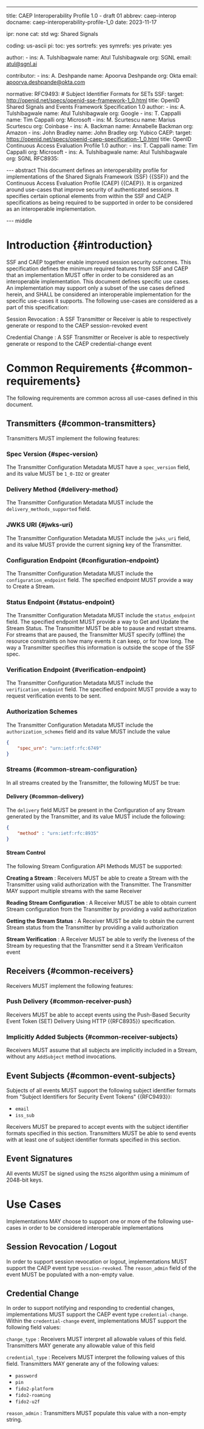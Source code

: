 ---
title: CAEP Interoperability Profile 1.0 - draft 01
abbrev: caep-interop
docname: caep-interoperability-profile-1_0
date: 2023-11-17

ipr: none
cat: std
wg: Shared Signals

coding: us-ascii
pi:
  toc: yes
  sortrefs: yes
  symrefs: yes
  private: yes

author:
      -
        ins: A. Tulshibagwale
        name: Atul Tulshibagwale
        org: SGNL
        email: atul@sgnl.ai

contributor:
      -
        ins: A. Deshpande
        name: Apoorva Deshpande
        org: Okta
        email: apoorva.deshpande@okta.com

normative:
  RFC9493: # Subject Identifier Formats for SETs
  SSF:
    target: http://openid.net/specs/openid-sse-framework-1_0.html
    title: OpenID Shared Signals and Events Framework Specification 1.0
    author:
      -
        ins: A. Tulshibagwale
        name: Atul Tulshibagwale
        org: Google
      -
        ins: T. Cappalli
        name: Tim Cappalli
        org: Microsoft
      -
        ins: M. Scurtescu
        name: Marius Scurtescu
        org: Coinbase
      -
        ins: A. Backman
        name: Annabelle Backman
        org: Amazon
      -
        ins: John Bradley
        name: John Bradley
        org: Yubico
  CAEP:
    target: https://openid.net/specs/openid-caep-specification-1_0.html
    title: OpenID Continuous Access Evaluation Profile 1.0
    author:
      -
        ins: T. Cappalli
        name: Tim Cappalli
        org: Microsoft
      -
        ins: A. Tulshibagwale
        name: Atul Tulshibagwale
        org: SGNL
  RFC8935:


--- abstract
This document defines an interoperability profile for implementations of the Shared Signals Framework (SSF) {{SSF}} and the Continuous Access Evaluation Profile (CAEP) {{CAEP}}. It is organized around use-cases that improve security of authenticated sessions. It specifies certain optional elements from within the SSF and CAEP specifications as being required to be supported in order to be considered as an interoperable implementation.

--- middle

# Introduction {#introduction}
SSF and CAEP together enable improved session security outcomes. This specification defines the minimum required features from SSF and CAEP that an implementation MUST offer in order to be considered as an interoperable implementation. This document defines specific use cases. An implementation may support only a subset of the use cases defined herein, and SHALL be considered an interoperable implementation for the specific use-cases it supports. The following use-cases are considered as a part of this specification:

Session Revocation
: A SSF Transmitter or Receiver is able to respectively generate or respond to the CAEP session-revoked event

Credential Change
: A SSF Transmitter or Receiver is able to respectively generate or respond to the CAEP credential-change event

# Common Requirements {#common-requirements}
The following requirements are common across all use-cases defined in this document.

## Transmitters {#common-transmitters}
Transmitters MUST implement the following features:

### Spec Version {#spec-version}
The Transmitter Configuration Metadata MUST have a `spec_version` field, and its value MUST be `1_0-ID2` or greater

### Delivery Method {#delivery-method}
The Transmitter Configuration Metadata MUST include the `delivery_methods_supported` field.

### JWKS URI {#jwks-uri}
The Transmitter Configuration Metadata MUST include the `jwks_uri` field, and its value MUST provide the current signing key of the Transmitter.

### Configuration Endpoint {#configuration-endpoint}
The Transmitter Configuration Metadata MUST include the `configuration_endpoint` field. The specified endpoint MUST provide a way to Create a Stream.

### Status Endpoint {#status-endpoint}
The Transmitter Configuration Metadata MUST include the `status_endpoint` field. The specified endpoint MUST provide a way to Get and Update the Stream Status. The Transmitter MUST be able to pause and restart streams. For streams that are paused, the Transmitter MUST specify (offline) the resource constraints on how many events it can keep, or for how long. The way a Transmitter specifies this information is outside the scope of the SSF spec.

### Verification Endpoint {#verification-endpoint}
The Transmitter Configuration Metadata MUST include the `verification_endpoint` field. The specified endpoint MUST provide a way to request verification events to be sent.

### Authorization Schemes
The Transmitter Configuration Metadata MUST include the `authorization_schemes` field and its value MUST include the value

~~~json
{
    "spec_urn": "urn:ietf:rfc:6749"
}
~~~

### Streams {#common-stream-configuration}
In all streams created by the Transmitter, the following MUST be true:

#### Delivery {#common-delivery}
The `delivery` field MUST be present in the Configuration of any Stream generated by the Transmitter, and its value MUST include the following:

~~~ json
{
    "method" : "urn:ietf:rfc:8935"
}
~~~

#### Stream Control
The following Stream Configuration API Methods MUST be supported:

**Creating a Stream**
: Receivers MUST be able to create a Stream with the Transmitter using valid authorization with the Transmitter. The Transmitter MAY support multiple streams with the same Receiver

**Reading Stream Configuration**
: A Receiver MUST be able to obtain current Stream configuration from the Transmitter by providing a valid authorization

**Getting the Stream Status**
: A Receiver MUST be able to obtain the current Stream status from the Transmitter by providing a valid authorization

**Stream Verification**
: A Receiver MUST be able to verify the liveness of the Stream by requesting that the Transmitter send it a Stream Verificaiton event

## Receivers {#common-receivers}
Receivers MUST implement the following features:

### Push Delivery {#common-receiver-push}
Receivers MUST be able to accept events using the Push-Based Security Event Token (SET) Delivery Using HTTP {{RFC8935}} specification.

### Implicitly Added Subjects {#common-receiver-subjects}
Receivers MUST assume that all subjects are implicitly included in a Stream, without any `AddSubject` method invocations.

## Event Subjects {#common-event-subjects}
Subjects of all events MUST support the following subject identifier formats from "Subject Identifiers for Security Event Tokens" {{RFC9493}}:

* `email`
* `iss_sub`

Receivers MUST be prepared to accept events with the subject identifier formats specified in this section. Transmitters MUST be able to send events with at least one of subject identifier formats specified in this section.

## Event Signatures
All events MUST be signed using the `RS256` algorithm using a minimum of 2048-bit keys.

# Use Cases
Implementations MAY choose to support one or more of the following use-cases in order to be considered interoperable implementations

## Session Revocation / Logout
In order to support session revocation or logout, implementations MUST support the CAEP event type `session-revoked`. The `reason_admin` field of the event MUST be populated with a non-empty value.

## Credential Change
In order to support notifying and responding to credential changes, implementations MUST support the CAEP event type `credential-change`.
Within the `credential-change` event, implementations MUST support the following field values:

`change_type`
: Receivers MUST interpret all allowable values of this field. Transmitters MAY generate any allowable value of this field

`credential_type`
: Receivers MUST interpret the following values of this field. Transmitters MAY generate any of the following values:

  * `password`
  * `pin`
  * `fido2-platform`
  * `fido2-roaming`
  * `fido2-u2f`

`reason_admin`
: Transmitters MUST populate this value with a non-empty string.


